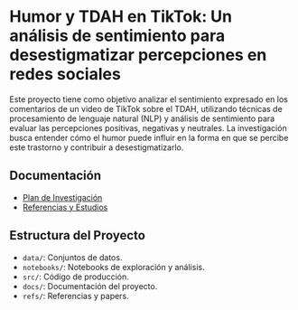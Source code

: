 # Humor y TDAH en TikTok: Un análisis de sentimiento para desestigmatizar percepciones en redes sociales

Este proyecto tiene como objetivo analizar el sentimiento expresado en los comentarios de un video de TikTok sobre el TDAH, utilizando técnicas de procesamiento de lenguaje natural (NLP) y análisis de sentimiento para evaluar las percepciones positivas, negativas y neutrales. La investigación busca entender cómo el humor puede influir en la forma en que se percibe este trastorno y contribuir a desestigmatizarlo.

## Documentación
- [Plan de Investigación](docs/research_plan.md)
- [Referencias y Estudios](refs/)

## Estructura del Proyecto
- `data/`: Conjuntos de datos.
- `notebooks/`: Notebooks de exploración y análisis.
- `src/`: Código de producción.
- `docs/`: Documentación del proyecto.
- `refs/`: Referencias y papers.
